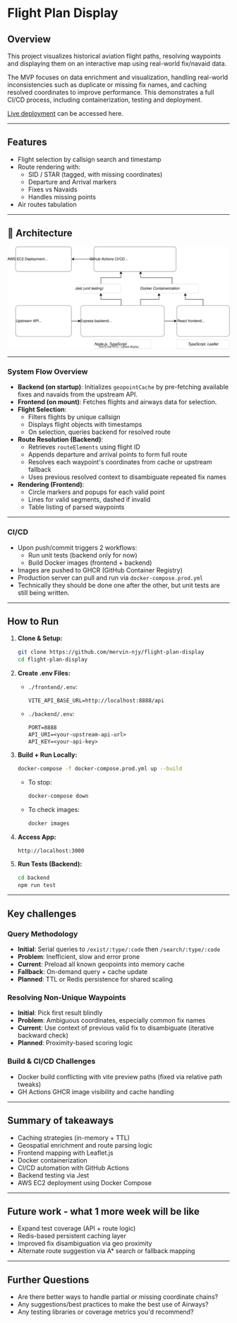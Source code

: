 # Flight Plan Display

## Overview

This project visualizes historical aviation flight paths, resolving waypoints and displaying them on an interactive map using real-world fix/navaid data.

The MVP focuses on data enrichment and visualization, handling real-world inconsistencies such as duplicate or missing fix names, and caching resolved coordinates to improve performance. This demonstrates a full CI/CD process, including containerization, testing and deployment.

[Live deployment](http://ec2-13-238-128-63.ap-southeast-2.compute.amazonaws.com:3000/) can be accessed here.

---

## Features

- Flight selection by callsign search and timestamp
- Route rendering with:
  - SID / STAR (tagged, with missing coordinates)
  - Departure and Arrival markers
  - Fixes vs Navaids
  - Handles missing points
- Air routes tabulation

---

## 🧭 Architecture

![Architecture Diagram](./images/architecture.svg)

---

### System Flow Overview

- **Backend (on startup)**: Initializes `geopointCache` by pre-fetching available fixes and navaids from the upstream API.
- **Frontend (on mount)**: Fetches flights and airways data for selection.
- **Flight Selection**:
  - Filters flights by unique callsign
  - Displays flight objects with timestamps
  - On selection, queries backend for resolved route
- **Route Resolution (Backend)**:
  - Retrieves `routeElements` using flight ID
  - Appends departure and arrival points to form full route
  - Resolves each waypoint's coordinates from cache or upstream fallback
  - Uses previous resolved context to disambiguate repeated fix names
- **Rendering (Frontend)**:
  - Circle markers and popups for each valid point
  - Lines for valid segments, dashed if invalid
  - Table listing of parsed waypoints

---

### CI/CD

- Upon push/commit triggers 2 workflows:
  - Run unit tests (backend only for now)
  - Build Docker images (frontend + backend)
- Images are pushed to GHCR (GitHub Container Registry)
- Production server can pull and run via `docker-compose.prod.yml`
- Technically they should be done one after the other, but unit tests are still being written.

---

## How to Run

1. **Clone & Setup:**

   ```bash
   git clone https://github.com/mervin-njy/flight-plan-display
   cd flight-plan-display
   ```

2. **Create .env Files:**

   - `./frontend/.env`:

     ```
     VITE_API_BASE_URL=http://localhost:8888/api
     ```

   - `./backend/.env`:

     ```
     PORT=8888
     API_URI=<your-upstream-api-url>
     API_KEY=<your-api-key>
     ```

3. **Build + Run Locally:**

   ```bash
   docker-compose -f docker-compose.prod.yml up --build
   ```

   - To stop:
     ```bash
     docker-compose down
     ```
   - To check images:
     ```bash
     docker images
     ```

4. **Access App:**

   ```
   http://localhost:3000
   ```

5. **Run Tests (Backend):**

   ```bash
   cd backend
   npm run test
   ```

---

## Key challenges

### Query Methodology

- **Initial**: Serial queries to `/exist/:type/:code` then `/search/:type/:code`
- **Problem**: Inefficient, slow and error prone
- **Current**: Preload all known geopoints into memory cache
- **Fallback**: On-demand query + cache update
- **Planned**: TTL or Redis persistence for shared scaling

### Resolving Non-Unique Waypoints

- **Initial**: Pick first result blindly
- **Problem**: Ambiguous coordinates, especially common fix names
- **Current**: Use context of previous valid fix to disambiguate (iterative backward check)
- **Planned**: Proximity-based scoring logic

### Build & CI/CD Challenges

- Docker build conflicting with vite preview paths (fixed via relative path tweaks)
- GH Actions GHCR image visibility and cache handling

---

## Summary of takeaways

- Caching strategies (in-memory + TTL)
- Geospatial enrichment and route parsing logic
- Frontend mapping with Leaflet.js
- Docker containerization
- CI/CD automation with GitHub Actions
- Backend testing via Jest
- AWS EC2 deployment using Docker Compose

---

## Future work - what 1 more week will be like

- Expand test coverage (API + route logic)
- Redis-based persistent caching layer
- Improved fix disambiguation via geo proximity
- Alternate route suggestion via A\* search or fallback mapping

---

## Further Questions

- Are there better ways to handle partial or missing coordinate chains?
- Any suggestions/best practices to make the best use of Airways?
- Any testing libraries or coverage metrics you'd recommend?
